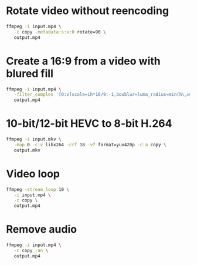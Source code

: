 # Rotate video without reencoding

```sh
ffmpeg -i input.mp4 \
   -c copy -metadata:s:v:0 rotate=90 \
   output.mp4
```


# Create a 16:9 from a video with blured fill

```sh
ffmpeg -i input.mp4 \
   -filter_complex '[0:v]scale=ih*16/9:-1,boxblur=luma_radius=min(h\,w)/20:luma_power=1:chroma_radius=min(cw\,ch)/20:chroma_power=1[bg];[bg][0:v]overlay=(W-w)/2:(H-h)/2,crop=h=iw*9/16' \
   output.mp4
```


# 10-bit/12-bit HEVC to 8-bit H.264

```sh
ffmpeg -i input.mkv \
   -map 0 -c:v libx264 -crf 18 -vf format=yuv420p -c:a copy \
   output.mkv
```

# Video loop

```sh
ffmpeg -stream_loop 10 \
   -i input.mp4 \
   -c copy \
   output.mp4
```


# Remove audio

```sh
ffmpeg -i input.mp4 \
   -c copy -an \
   output.mp4
```